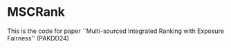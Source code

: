 # MSCRank

This is the code for paper ``Multi-sourced Integrated Ranking with Exposure Fairness'' (PAKDD24)

